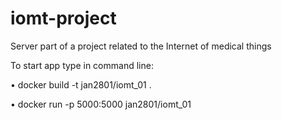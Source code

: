 # iomt-project
Server part of a project related to the Internet of medical things


To start app type in command line:

 • docker build -t jan2801/iomt_01 .
 
 • docker run -p 5000:5000 jan2801/iomt_01
